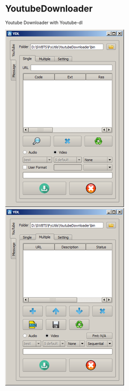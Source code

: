 # YoutubeDownloader
Youtube Downloader with Youtube-dl
<p float="left">
  <img src="/img/single-dn.png" />
  <img src="/img/multi-dn.png" /> 
</p>
